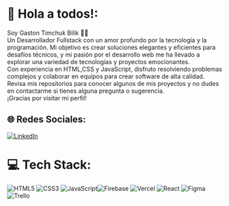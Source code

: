 # 💫 Hola a todos!:
Soy Gaston Timchuk Bilik 👋🏻<br>Un Desarrollador Fullstack con un amor profundo por la tecnología y la programación. Mi objetivo es crear soluciones elegantes y eficientes para desafíos técnicos, y mi pasión por el desarrollo web me ha llevado a explorar una variedad de tecnologías y proyectos emocionantes.<br>Con experiencia en HTML,CSS y JavaScript, disfruto resolviendo problemas complejos y colaborar en equipos para crear software de alta calidad.<br>Revisa mis repositorios para conocer algunos de mis proyectos y no dudes en contactarme si tienes alguna pregunta o sugerencia.<br>¡Gracias por visitar mi perfil!

## 🌐 Redes Sociales:
[![LinkedIn](https://img.shields.io/badge/LinkedIn-%230077B5.svg?logo=linkedin&logoColor=white)](https://www.linkedin.com/in/gastontimchuk/)

# 💻 Tech Stack:
![HTML5](https://img.shields.io/badge/html5-%23E34F26.svg?style=flat-square&logo=html5&logoColor=white) ![CSS3](https://img.shields.io/badge/css3-%231572B6.svg?style=flat-square&logo=css3&logoColor=white) ![JavaScript](https://img.shields.io/badge/javascript-%23323330.svg?style=flat-square&logo=javascript&logoColor=%23F7DF1E)![Firebase](https://img.shields.io/badge/firebase-%23039BE5.svg?style=flat-square&logo=firebase) ![Vercel](https://img.shields.io/badge/vercel-%23000000.svg?style=flat-square&logo=vercel&logoColor=white) ![React](https://img.shields.io/badge/react-%2320232a.svg?style=flat-square&logo=react&logoColor=%2361DAFB) ![Figma](https://img.shields.io/badge/figma-%23F24E1E.svg?style=flat-square&logo=figma&logoColor=white) ![Trello](https://img.shields.io/badge/Trello-%23026AA7.svg?style=flat-square&logo=Trello&logoColor=white)

